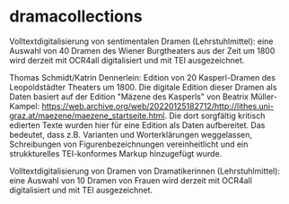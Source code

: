 # dramacollections
Volltextdigitalisierung von sentimentalen Dramen (Lehrstuhlmittel): eine Auswahl von 40 Dramen des Wiener Burgtheaters aus der Zeit um 1800 wird derzeit mit OCR4all digitalisiert und mit TEI ausgezeichnet.


Thomas Schmidt/Katrin Dennerlein: Edition von 20 Kasperl-Dramen des Leopoldstädter Theaters um 1800. 
Die digitale Edition dieser Dramen als Daten basiert auf der Edition "Mäzene des Kasperls" von Beatrix Müller-Kampel: https://web.archive.org/web/20220125182712/http://lithes.uni-graz.at/maezene/maezene_startseite.html. Die dort sorgfältig kritisch edierten Texte wurden hier für eine Edition als Daten aufbereitet. Das bedeutet, dass z.B. Varianten und Worterklärungen weggelassen, Schreibungen von Figurenbezeichnungen vereinheitlicht und ein strukkturelles TEI-konformes Markup hinzugefügt wurde.

Volltextdigitalisierung von Dramen von Dramatikerinnen (Lehrstuhlmittel): eine Auswahl von 10 Dramen von Frauen wird derzeit mit OCR4all digitalisiert und mit TEI ausgezeichnet.

